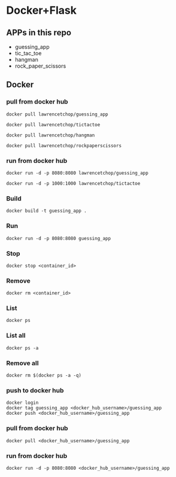 # Docker+Flask

## APPs in this repo
* guessing_app
* tic_tac_toe
* hangman
* rock_paper_scissors
 
## Docker

### pull from docker hub
```
docker pull lawrencetchop/guessing_app
```
```
docker pull lawrencetchop/tictactoe
```
```
docker pull lawrencetchop/hangman
```
```
docker pull lawrencetchop/rockpaperscissors
```


### run from docker hub
```
docker run -d -p 8080:8080 lawrencetchop/guessing_app
```
```
docker run -d -p 1000:1000 lawrencetchop/tictactoe
```

### Build
```
docker build -t guessing_app .
```
### Run
```
docker run -d -p 8080:8080 guessing_app
```
### Stop
```
docker stop <container_id>
```
### Remove
```
docker rm <container_id>
```
### List
```
docker ps
```
### List all
```
docker ps -a
```
### Remove all
```
docker rm $(docker ps -a -q)
```
### push to docker hub
```
docker login
docker tag guessing_app <docker_hub_username>/guessing_app  
docker push <docker_hub_username>/guessing_app
```
### pull from docker hub
```
docker pull <docker_hub_username>/guessing_app
```
### run from docker hub
```
docker run -d -p 8080:8080 <docker_hub_username>/guessing_app
```